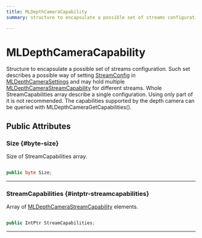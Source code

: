 ```yaml
---
title: MLDepthCameraCapability
summary: structure to encapsulate a possible set of streams configuration. such set describes a possible way of setting streamconfig in mldepthcamerasettings and may hold multiple mldepthcamerastreamcapability for different streams. whole streamcapabilities array describe a single configuration. using only part of it is not recommended. the capabilities supported by the depth camera can be queried with mldepthcameragetcapabilities. 

---
```


# MLDepthCameraCapability




Structure to encapsulate a possible set of streams configuration. Such set describes a possible way of setting [StreamConfig](/versioned_docs/version-31-Aug-2023/unity-api/api/UnityEngine.XR.MagicLeap/MLDepthCamera/UnityEngine.XR.MagicLeap.MLDepthCamera.StreamConfig.md) in [MLDepthCameraSettings](/versioned_docs/version-31-Aug-2023/unity-api/api/UnityEngine.XR.MagicLeap/MLDepthCamera/NativeBindings/UnityEngine.XR.MagicLeap.MLDepthCamera.NativeBindings.MLDepthCameraSettings.md) and may hold multiple [MLDepthCameraStreamCapability](/versioned_docs/version-31-Aug-2023/unity-api/api/UnityEngine.XR.MagicLeap/MLDepthCamera/NativeBindings/UnityEngine.XR.MagicLeap.MLDepthCamera.NativeBindings.MLDepthCameraStreamCapability.md) for different streams. Whole StreamCapabilities array describe a single configuration. Using only part of it is not recommended. The capabilities supported by the depth camera can be queried with MLDepthCameraGetCapabilities().   





## Public Attributes

### Size {#byte-size}

Size of StreamCapabilities array. 

```csharp

public byte Size;

```






-----------

### StreamCapabilities {#intptr-streamcapabilities}

Array of [MLDepthCameraStreamCapability](/versioned_docs/version-31-Aug-2023/unity-api/api/UnityEngine.XR.MagicLeap/MLDepthCamera/NativeBindings/UnityEngine.XR.MagicLeap.MLDepthCamera.NativeBindings.MLDepthCameraStreamCapability.md) elements. 

```csharp

public IntPtr StreamCapabilities;

```






-----------


